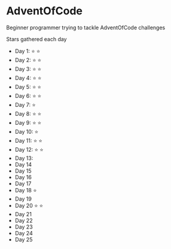 # AdventOfCode
Beginner programmer trying to tackle AdventOfCode challenges

Stars gathered each day
* Day 1: :star: :star:
* Day 2: :star: :star:
* Day 3: :star: :star:
* Day 4: :star: :star:
* Day 5: :star: :star:
* Day 6: :star: :star:
* Day 7: :star:
* Day 8: :star: :star:
* Day 9: :star: :star:
* Day 10: :star:
* Day 11: :star: :star:
* Day 12: :star: :star:
* Day 13:
* Day 14
* Day 15
* Day 16
* Day 17
* Day 18 :star:
* Day 19
* Day 20 :star: :star:
* Day 21
* Day 22
* Day 23
* Day 24
* Day 25
